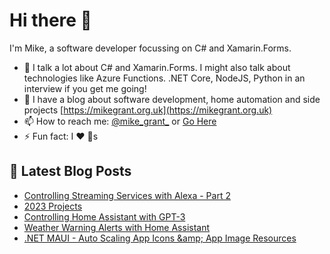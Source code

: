 # Hi there 👋

I'm Mike, a software developer focussing on C# and Xamarin.Forms.

- 💬 I talk a lot about C# and Xamarin.Forms. I might also talk about technologies like Azure Functions. .NET Core, NodeJS, Python in an interview if you get me going!
- 📕 I have a blog about software development, home automation and side projects [https://mikegrant.org.uk](https://mikegrant.org.uk) 
- 📫 How to reach me: [@mike_grant_](https://twitter.com/mike_grant_) or [Go Here](https://mikegrant.org.uk/about)
- ⚡ Fun fact: I :heart: :dog:s

## 📕 Latest Blog Posts 
<!-- BLOG-POST-LIST:START -->
- [Controlling Streaming Services with Alexa - Part 2](https://mikegrant.org.uk/2023/01/31/controlling-streaming-services-with-alexa-2.html)
- [2023 Projects](https://mikegrant.org.uk/2023/01/01/2023-projects.html)
- [Controlling Home Assistant with GPT-3](https://mikegrant.org.uk/2022/12/22/gpt3-and-homeassistant.html)
- [Weather Warning Alerts with Home Assistant](https://mikegrant.org.uk/2022/07/19/weather-warnings-home-assistant.html)
- [.NET MAUI - Auto Scaling App Icons &amp;amp; App Image Resources](https://mikegrant.org.uk/2022/01/31/maui-app-icons-and-images.html)
<!-- BLOG-POST-LIST:END -->
